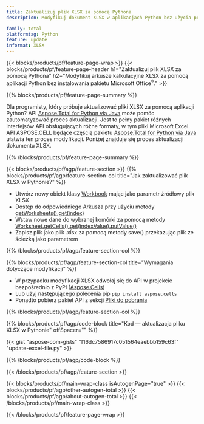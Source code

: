 ```yaml
---
title: Zaktualizuj plik XLSX za pomocą Pythona
description: Modyfikuj dokument XLSX w aplikacjach Python bez użycia programu Microsoft Excel. 

family: total
platformtag: Python
feature: update
informat: XLSX
---
```

{{< blocks/products/pf/feature-page-wrap >}}
{{< blocks/products/pf/feature-page-header h1="Zaktualizuj plik XLSX za pomocą Pythona" h2="Modyfikuj arkusze kalkulacyjne XLSX za pomocą aplikacji Python bez instalowania pakietu Microsoft Office<sup>&reg;</sup>." >}}

{{% blocks/products/pf/feature-page-summary %}}

Dla programisty, który próbuje aktualizować pliki XLSX za pomocą aplikacji Python? API [Aspose.Total for Python via Java](https://products.aspose.com/total/python-java/) może pomóc zautomatyzować proces aktualizacji. Jest to pełny pakiet różnych interfejsów API obsługujących różne formaty, w tym pliki Microsoft Excel. API ASPOSE.CELL będące częścią pakietu [Aspose.Total for Python via Java](https://products.aspose.com/total/python-java/) ułatwia ten proces modyfikacji. Poniżej znajduje się proces aktualizacji dokumentu XLSX.

{{% /blocks/products/pf/feature-page-summary %}}

{{< blocks/products/pf/agp/feature-section >}}
{{% blocks/products/pf/agp/feature-section-col title="Jak zaktualizować plik XLSX w Pythonie?" %}}

- Utwórz nowy obiekt klasy [Workbook](https://reference.aspose.com/cells/python-java/asposecells.api/Workbook) mając jako parametr źródłowy plik XLSX
- Dostęp do odpowiedniego Arkusza przy użyciu metody [getWorksheets().get(index)](https://reference.aspose.com/cells/python/asposecells.api/workbook#Worksheets)
- Wstaw nowe dane do wybranej komórki za pomocą metody [Worksheet.getCells().get(indexValue).putValue()](https://reference.aspose.com/cells/python/asposecells.api/worksheet#Cells)
- Zapisz plik jako plik .xlsx za pomocą metody save() przekazując plik ze ścieżką jako parametrem

{{% /blocks/products/pf/agp/feature-section-col %}}

{{% blocks/products/pf/agp/feature-section-col title="Wymagania dotyczące modyfikacji" %}}

- W przypadku modyfikacji XLSX odwołaj się do API w projekcie bezpośrednio z PyPI ([Aspose.Cells](https://pypi.org/project/aspose-cells/))
- Lub użyj następującego polecenia pip ```pip install aspose.cells``` 
- Ponadto pobierz pakiet API z sekcji [Pliki do pobrania](https://releases.aspose.comcells/python-java)

{{% /blocks/products/pf/agp/feature-section-col %}}

{{% blocks/products/pf/agp/code-block title="Kod — aktualizacja pliku XLSX w Pythonie" offSpacer="" %}}

{{< gist "aspose-com-gists" "f16dc7586917c051564eaebbb159c63f" "update-excel-file.py" >}}

{{% /blocks/products/pf/agp/code-block %}}

{{< /blocks/products/pf/agp/feature-section >}}

{{< blocks/products/pf/main-wrap-class isAutogenPage="true" >}}
{{< blocks/products/pf/agp/other-autogen-total >}}
{{< blocks/products/pf/agp/about-autogen-total >}}
{{< /blocks/products/pf/main-wrap-class >}}

{{< /blocks/products/pf/feature-page-wrap >}}